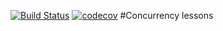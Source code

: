 [![Build Status](https://www.travis-ci.com/coffeeturbo/threads.svg?branch=master)](https://www.travis-ci.com/coffeeturbo/threads)
[![codecov](https://codecov.io/gh/coffeeturbo/threads/branch/master/graph/badge.svg)](https://codecov.io/gh/coffeeturbo/threads)
#Concurrency lessons